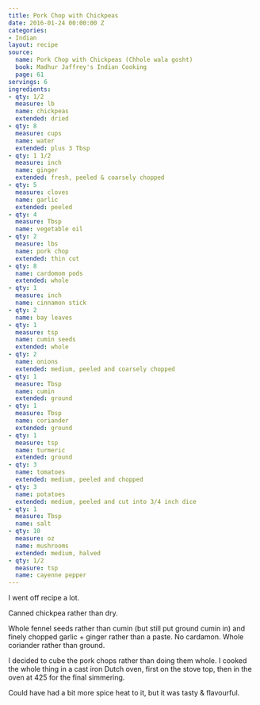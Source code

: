 ```yaml
---
title: Pork Chop with Chickpeas
date: 2016-01-24 00:00:00 Z
categories:
- Indian
layout: recipe
source:
  name: Pork Chop with Chickpeas (Chhole wala gosht)
  book: Madhur Jaffrey's Indian Cooking
  page: 61
servings: 6
ingredients:
- qty: 1/2
  measure: lb
  name: chickpeas
  extended: dried
- qty: 8
  measure: cups
  name: water
  extended: plus 3 Tbsp
- qty: 1 1/2
  measure: inch
  name: ginger
  extended: fresh, peeled & coarsely chopped
- qty: 5
  measure: cloves
  name: garlic
  extended: peeled
- qty: 4
  measure: Tbsp
  name: vegetable oil
- qty: 2
  measure: lbs
  name: pork chop
  extended: thin cut
- qty: 8
  name: cardomom pods
  extended: whole
- qty: 1
  measure: inch
  name: cinnamon stick
- qty: 2
  name: bay leaves
- qty: 1
  measure: tsp
  name: cumin seeds
  extended: whole
- qty: 2
  name: onions
  extended: medium, peeled and coarsely chopped
- qty: 1
  measure: Tbsp
  name: cumin
  extended: ground
- qty: 1
  measure: Tbsp
  name: coriander
  extended: ground
- qty: 1
  measure: tsp
  name: turmeric
  extended: ground
- qty: 3
  name: tomatoes
  extended: medium, peeled and chopped
- qty: 3
  name: potatoes
  extended: medium, peeled and cut into 3/4 inch dice
- qty: 1
  measure: Tbsp
  name: salt
- qty: 10
  measure: oz
  name: mushrooms
  extended: medium, halved
- qty: 1/2
  measure: tsp
  name: cayenne pepper
---
```


I went off recipe a lot.

Canned chickpea rather than dry.

Whole fennel seeds rather than cumin (but still put ground cumin in) and finely chopped garlic + ginger rather than a paste. No cardamon. Whole coriander rather than ground.

I decided to cube the pork chops rather than doing them whole. I cooked the whole thing in a cast iron Dutch oven, first on the stove top, then in the oven at 425 for the final simmering.

Could have had a bit more spice heat to it, but it was tasty & flavourful.